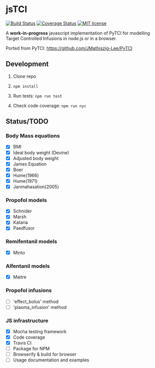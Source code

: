 # jsTCI

[![Build Status](https://travis-ci.org/jplomas/jsTCI.svg?branch=master)](https://travis-ci.org/jplomas/jsTCI)
[![Coverage Status](https://coveralls.io/repos/github/jplomas/jsTCI/badge.svg?branch=master&kill_cache=1)](https://coveralls.io/github/jplomas/jsTCI?branch=master)
[![MIT license](https://img.shields.io/badge/license-MIT-green.svg)](https://github.com/jplomas/jsTCI/blob/master/LICENSE)

A **work-in-progress** javascript implementation of PyTCI for modelling
Target Controlled Infusions in node.js or in a browser.

Ported from PyTCI: https://github.com/JMathiszig-Lee/PyTCI

## Development

1. Clone repo

2. `npm install`

3. Run tests: `npm run test`

4. Check code coverage: `npm run nyc`

## Status/TODO

### Body Mass equations

- [X] BMI
- [X] Ideal body weight (Devine)
- [X] Adjusted body weight
- [X] James Equation
- [X] Boer
- [X] Hume(1966)
- [X] Hume(1971)
- [X] Janmahasation(2005)

### Propofol models

- [X] Schnider
- [X] Marsh
- [X] Kataria
- [X] Paedfusor

### Remifentanil models

- [X] Minto

### Alfentanil models

- [X] Maitre

### Propofol infusions

- [ ] 'effect_bolus' method
- [ ] 'plasma_infusion' method

### JS infrastructure

- [X] Mocha testing framework
- [X] Code coverage
- [X] Travis CI
- [ ] Package for NPM
- [ ] Browserify & build for browser
- [ ] Usage documentation and examples
